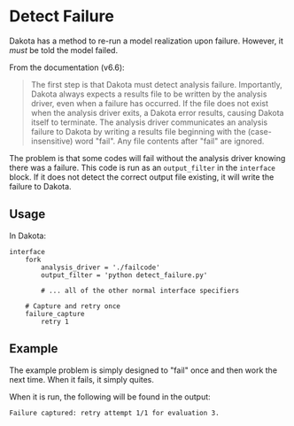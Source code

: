# Detect Failure

Dakota has a method to re-run a model realization upon failure. However, it *must* be told the model failed.

From the documentation (v6.6):

> The first step is that Dakota must detect analysis failure. Importantly, Dakota always expects a results file to be written by the analysis driver, even when a failure has occurred. If the file does not exist when the analysis driver exits, a Dakota error results, causing Dakota itself to terminate. The analysis driver communicates an analysis failure to Dakota by writing a results file beginning with the (case-insensitive) word "fail". Any file contents after "fail" are ignored.

The problem is that some codes will fail without the analysis driver knowing there was a failure. This code is run as an `output_filter` in the `interface` block. If it does not detect the correct output file existing, it will write the failure to Dakota.

## Usage

In Dakota:

```dakota
interface
	fork
    	analysis_driver = './failcode'
    	output_filter = 'python detect_failure.py'
    	
    	# ... all of the other normal interface specifiers
    
    # Capture and retry once
    failure_capture
        retry 1
```

## Example

The example problem is simply designed to "fail" once and then work the next time. When it fails, it simply quites.

When it is run, the following will be found in the output:

    Failure captured: retry attempt 1/1 for evaluation 3.


